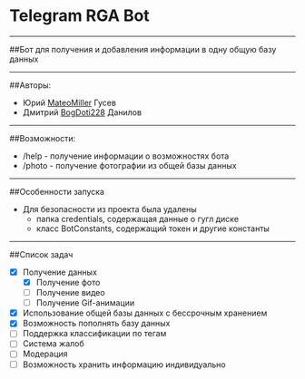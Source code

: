 # Telegram RGA Bot

____

##Бот для получения и добавления информации в одну общую базу данных

___

##Авторы:
- Юрий [MateoMiller](https://t.me/the_hiipii) Гусев
- Дмитрий [BogDoti228](https://t.me/Akame228) Данилов

___

##Возможности:
- /help - получение информации о возможностях бота
- /photo - получение фотографии из общей базы данных

___

##Особенности запуска
- Для безопасности из проекта была удалены
   - папка credentials, содержащая данные о гугл диске
   - класс BotConstants, содержащий токен и другие константы
   
___

##Список задач
- [X] Получение данных
    - [X] Получение фото
    - [ ] Получение видео
    - [ ] Получение Gif-анимации
- [X] Использование общей базы данных с бессрочным хранением
- [X] Возможность пополнять базу данных
- [ ] Поддержка классификации по тегам
- [ ] Система жалоб
- [ ] Модерация
- [ ] Возможность хранить информацию индивидуально